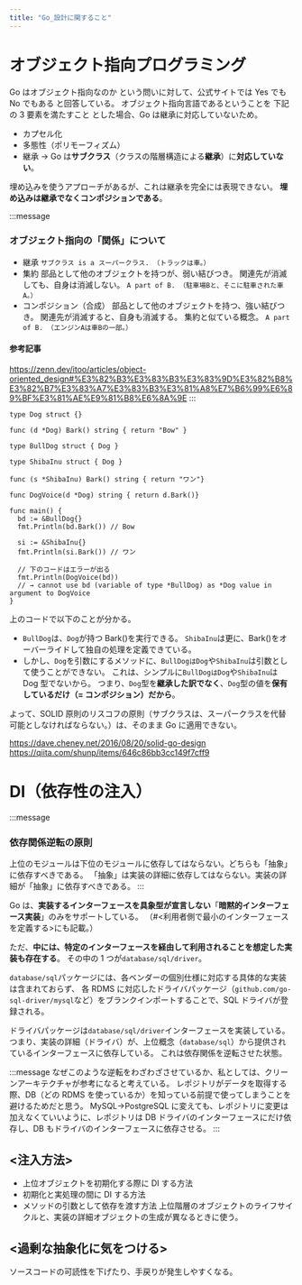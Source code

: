 ```yaml
---
title: "Go_設計に関すること"
---
```


# オブジェクト指向プログラミング

Go はオブジェクト指向なのか という問いに対して、公式サイトでは Yes でも No でもある と回答している。
オブジェクト指向言語であるということを 下記の 3 要素を満たすこと とした場合、Go は継承に対応していないため。

- カプセル化
- 多態性（ポリモーフィズム）
- 継承
  → Go は**サブクラス**（クラスの階層構造による**継承**）に**対応していない**。

埋め込みを使うアプローチがあるが、これは継承を完全には表現できない。
**埋め込みは継承でなくコンポジションである**。

:::message

### オブジェクト指向の「関係」について

- 継承
  `サブクラス is a スーパークラス. （トラックは車。）`
- 集約
  部品として他のオブジェクトを持つが、弱い結びつき。
  関連先が消滅しても、自身は消滅しない。
  `A part of B. （駐車場Bと、そこに駐車された車A。）`
- コンポジション（合成）
  部品として他のオブジェクトを持つ、強い結びつき。
  関連先が消滅すると、自身も消滅する。
  集約と似ている概念。
  `A part of B. （エンジンAは車Bの一部。）`

#### 参考記事

https://zenn.dev/itoo/articles/object-oriented_design#%E3%82%B3%E3%83%B3%E3%83%9D%E3%82%B8%E3%82%B7%E3%83%A7%E3%83%B3%E3%81%A8%E7%B6%99%E6%89%BF%E3%81%AE%E9%81%B8%E6%8A%9E
:::

```go:埋め込みは継承でなくコンポジション
type Dog struct {}

func (d *Dog) Bark() string { return "Bow" }

type BullDog struct { Dog }

type ShibaInu struct { Dog }

func (s *ShibaInu) Bark() string { return "ワン"}

func DogVoice(d *Dog) string { return d.Bark()}

func main() {
  bd := &BullDog{}
  fmt.Println(bd.Bark()) // Bow

  si := &ShibaInu{}
  fmt.Println(si.Bark()) // ワン

  // 下のコードはエラーが出る
  fmt.Println(DogVoice(bd))
  // → cannot use bd (variable of type *BullDog) as *Dog value in argument to DogVoice
}
```

上のコードで以下のことが分かる。

- `BullDog`は、`Dog`が持つ Bark()を実行できる。
  `ShibaInu`は更に、Bark()をオーバーライドして独自の処理を定義できている。
- しかし、`Dog`を引数にするメソッドに、`BullDogはDog`や`ShibaInu`は引数として使うことができない。
  これは、シンプルに`BullDogはDog`や`ShibaInu`は Dog 型でないから。
  つまり、`Dog`型を**継承した訳でなく**、`Dog`型の値を**保有しているだけ（= コンポジション）だから**。

よって、SOLID 原則のリスコフの原則（サブクラスは、スーパークラスを代替可能としなければならない。）は、そのまま Go に適用できない。

https://dave.cheney.net/2016/08/20/solid-go-design
https://qiita.com/shunp/items/646c86bb3cc149f7cff9



# DI（依存性の注入）

:::message

### 依存関係逆転の原則

上位のモジュールは下位のモジュールに依存してはならない。どちらも「抽象」に依存すべきである。
「抽象」は実装の詳細に依存してはならない。実装の詳細が「抽象」に依存すべきである。
:::

Go は、**実装するインターフェースを具象型が宣言しない**「**暗黙的インターフェース実装**」のみをサポートしている。
（#<利用者側で最小のインターフェースを定義する>にも記載。）

ただ、**中には、特定のインターフェースを経由して利用されることを想定した実装も存在する**。
その中の 1 つが`database/sql/driver`。

`database/sql`パッケージには、各ベンダーの個別仕様に対応する具体的な実装は含まれておらず、
各 RDMS に対応したドライバパッケージ（`github.com/go-sql-driver/mysql`など）をブランクインポートすることで、SQL ドライバが登録される。

ドライバパッケージは`database/sql/driver`インターフェースを実装している。つまり、実装の詳細（ドライバ）が、上位概念（`database/sql`）から提供されているインターフェースに依存している。
これは依存関係を逆転させた状態。

:::message
なぜこのような逆転をわざわざさせているか、私としては、クリーンアーキテクチャが参考になると考えている。
レポジトリがデータを取得する際、DB（どの RDMS を使っているか）を知っている前提で使ってしまうことを避けるためだと思う。
MySQL→PostgreSQL に変えても、レポジトリに変更は加えなくていいように、レポジトリは DB ドライバのインターフェースにだけ依存し、DB もドライバのインターフェースに依存させる。
:::

## <注入方法>

- 上位オブジェクトを初期化する際に DI する方法
- 初期化と実処理の間に DI する方法
- メソッドの引数として依存を渡す方法
  上位階層のオブジェクトのライフサイクルと、実装の詳細オブジェクトの生成が異なるときに使う。

## <過剰な抽象化に気をつける>

ソースコードの可読性を下げたり、手戻りが発生しやすくなる。


